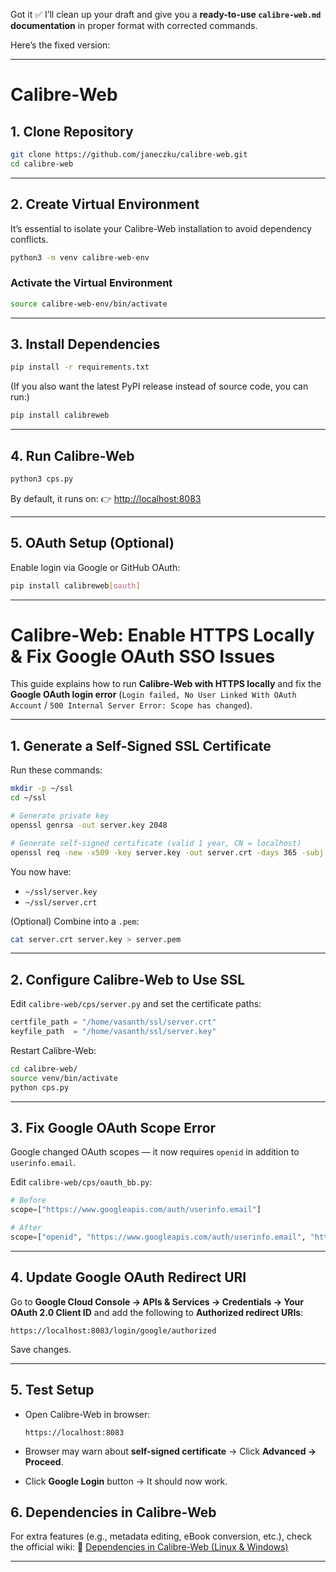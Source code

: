 Got it ✅ I’ll clean up your draft and give you a **ready-to-use `calibre-web.md` documentation** in proper format with corrected commands.

Here’s the fixed version:

---

# Calibre-Web

## 1. Clone Repository

```bash
git clone https://github.com/janeczku/calibre-web.git
cd calibre-web
```

---

## 2. Create Virtual Environment

It’s essential to isolate your Calibre-Web installation to avoid dependency conflicts.

```bash
python3 -m venv calibre-web-env
```

### Activate the Virtual Environment

```bash
source calibre-web-env/bin/activate
```

---

## 3. Install Dependencies

```bash
pip install -r requirements.txt
```

(If you also want the latest PyPI release instead of source code, you can run:)

```bash
pip install calibreweb
```

---

## 4. Run Calibre-Web

```bash
python3 cps.py
```

By default, it runs on:
👉 [http://localhost:8083](http://localhost:8083)

---

## 5. OAuth Setup (Optional)

Enable login via Google or GitHub OAuth:

```bash
pip install calibreweb[oauth]
```

---

# Calibre-Web: Enable HTTPS Locally & Fix Google OAuth SSO Issues

This guide explains how to run **Calibre-Web with HTTPS locally** and fix the **Google OAuth login error** (`Login failed, No User Linked With OAuth Account` / `500 Internal Server Error: Scope has changed`).

---

## 1. Generate a Self-Signed SSL Certificate

Run these commands:

```bash
mkdir -p ~/ssl
cd ~/ssl

# Generate private key
openssl genrsa -out server.key 2048

# Generate self-signed certificate (valid 1 year, CN = localhost)
openssl req -new -x509 -key server.key -out server.crt -days 365 -subj "/CN=localhost"
````

You now have:

* `~/ssl/server.key`
* `~/ssl/server.crt`

(Optional) Combine into a `.pem`:

```bash
cat server.crt server.key > server.pem
```

---

## 2. Configure Calibre-Web to Use SSL

Edit `calibre-web/cps/server.py` and set the certificate paths:

```python
certfile_path = "/home/vasanth/ssl/server.crt"
keyfile_path  = "/home/vasanth/ssl/server.key"
```

Restart Calibre-Web:

```bash
cd calibre-web/
source venv/bin/activate
python cps.py
```

---

## 3. Fix Google OAuth Scope Error

Google changed OAuth scopes — it now requires `openid` in addition to `userinfo.email`.

Edit `calibre-web/cps/oauth_bb.py`:

```python
# Before
scope=["https://www.googleapis.com/auth/userinfo.email"]

# After
scope=["openid", "https://www.googleapis.com/auth/userinfo.email", "https://www.googleapis.com/auth/userinfo.profile"]
```

---

## 4. Update Google OAuth Redirect URI

Go to **Google Cloud Console → APIs & Services → Credentials → Your OAuth 2.0 Client ID**
and add the following to **Authorized redirect URIs**:

```
https://localhost:8083/login/google/authorized
```

Save changes.

---

## 5. Test Setup

* Open Calibre-Web in browser:

  ```
  https://localhost:8083
  ```

* Browser may warn about **self-signed certificate** → Click **Advanced → Proceed**.

* Click **Google Login** button → It should now work.


## 6. Dependencies in Calibre-Web

For extra features (e.g., metadata editing, eBook conversion, etc.), check the official wiki:
🔗 [Dependencies in Calibre-Web (Linux & Windows)](https://github.com/janeczku/calibre-web/wiki/Dependencies-in-Calibre-Web-Linux-and-Windows)

---
